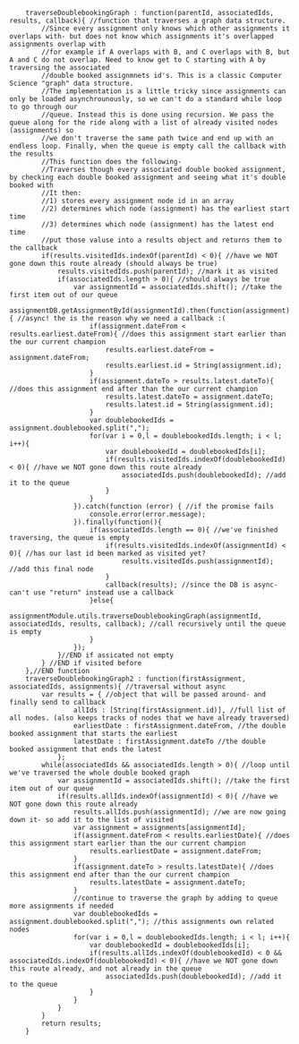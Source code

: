 		traverseDoublebookingGraph : function(parentId, associatedIds, results, callback){ //function that traverses a graph data structure.
			//Since every assignment only knows which other assignments it overlaps with- but does not know which assignments it's overlapped assignments overlap with
			//for example if A overlaps with B, and C overlaps with B, but A and C do not overlap. Need to know get to C starting with A by traversing the associated
			//double booked assignmnets id's. This is a classic Computer Science "graph" data structure.
			//The implementation is a little tricky since assignments can only be loaded asynchrounously, so we can't do a standard while loop to go through our
			//queue. Instead this is done using recursion. We pass the queue along for the ride along with a list of already visited nodes (assignments) so
			//we don't traverse the same path twice and end up with an endless loop. Finally, when the queue is empty call the callback with the results
			//This function does the following-
			//Traverses though every associated double booked assignment, by checking each double booked assignment and seeing what it's double booked with
			//It then:
			//1) stores every assignment node id in an array
			//2) determines which node (assignment) has the earliest start time
			//3) determines which node (assignment) has the latest end time
			//put those valuse into a results object and returns them to the callback
			if(results.visitedIds.indexOf(parentId) < 0){ //have we NOT gone down this route already (should always be true)
				results.visitedIds.push(parentId); //mark it as visited
				if(associatedIds.length > 0){ //should always be true
					var assignmentId = associatedIds.shift(); //take the first item out of our queue
					assignmentDB.getAssignmentById(assignmentId).then(function(assignment){ //async! the is the reason why we need a callback :(
						if(assignment.dateFrom < results.earliest.dateFrom){ //does this assignment start earlier than the our current champion
							results.earliest.dateFrom = assignment.dateFrom;
							results.earliest.id = String(assignment.id);
						}
						if(assignment.dateTo > results.latest.dateTo){ //does this assignment end after than the our current champion
							results.latest.dateTo = assignment.dateTo;
							results.latest.id = String(assignment.id);
						}
						var doublebookedIds = assignment.doublebooked.split(",");
						for(var i = 0,l = doublebookedIds.length; i < l; i++){
							var doublebookedId = doublebookedIds[i];
							if(results.visitedIds.indexOf(doublebookedId) < 0){ //have we NOT gone down this route already
								associatedIds.push(doublebookedId); //add it to the queue
							}
						}
					}).catch(function (error) { //if the promise fails
						console.error(error.message);
					}).finally(function(){
						if(associatedIds.length == 0){ //we've finished traversing, the queue is empty
							if(results.visitedIds.indexOf(assignmentId) < 0){ //has our last id been marked as visited yet?
								results.visitedIds.push(assignmentId); //add this final node
							}
							callback(results); //since the DB is async- can't use "return" instead use a callback
						}else{
							assignmentModule.utils.traverseDoublebookingGraph(assignmentId, associatedIds, results, callback); //call recursively until the queue is empty
						}
					});
				}//END if assicated not empty
			} //END if visited before
		},//END function
		traverseDoublebookingGraph2 : function(firstAssignment, associatedIds, assignments){ //traversal without async
			var results = { //object that will be passed around- and finally send to callback
					allIds : [String(firstAssignment.id)], //full list of all nodes. (also keeps tracks of nodes that we have already traversed)
					earliestDate : firstAssignment.dateFrom, //the double booked assignment that starts the earliest
					latestDate : firstAssignment.dateTo //the double booked assignment that ends the latest
				};
			while(associatedIds && associatedIds.length > 0){ //loop until we've traversed the whole double booked graph
				var assignmentId = associatedIds.shift(); //take the first item out of our queue
				if(results.allIds.indexOf(assignmentId) < 0){ //have we NOT gone down this route already
					results.allIds.push(assignmentId); //we are now going down it- so add it to the list of visited
					var assignment = assignments[assignmentId];
					if(assignment.dateFrom < results.earliestDate){ //does this assignment start earlier than the our current champion
						results.earliestDate = assignment.dateFrom;
					}
					if(assignment.dateTo > results.latestDate){ //does this assignment end after than the our current champion
						results.latestDate = assignment.dateTo;
					}
					//continue to traverse the graph by adding to queue more assignments if needed
					var doublebookedIds = assignment.doublebooked.split(","); //this assignments own related nodes
					for(var i = 0,l = doublebookedIds.length; i < l; i++){
						var doublebookedId = doublebookedIds[i];
						if(results.allIds.indexOf(doublebookedId) < 0 && associatedIds.indexOf(doublebookedId) < 0){ //have we NOT gone down this route already, and not already in the queue
							associatedIds.push(doublebookedId); //add it to the queue
						}
					}
				}
			}
			return results;
		}